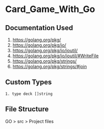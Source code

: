 # Card_Game_With_Go


## Documentation Used

  1. https://golang.org/pkg/
  2. https://golang.org/pkg/io/
  3. https://golang.org/pkg/io/ioutil/
  4. https://golang.org/pkg/io/ioutil/#WriteFile
  5. https://golang.org/pkg/strings/
  6. https://golang.org/pkg/strings/#join

## Custom Types
    
    1. type deck []string

## File Structure

GO > src > Project files



